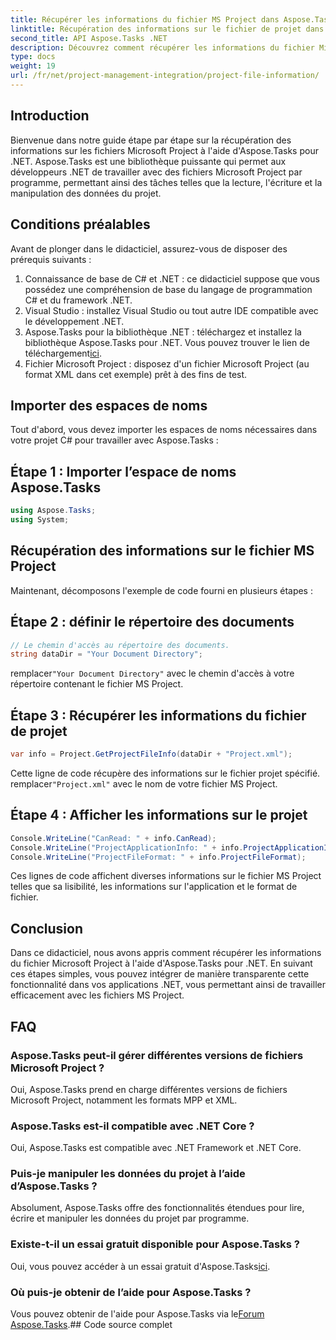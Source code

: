 ```yaml
---
title: Récupérer les informations du fichier MS Project dans Aspose.Tasks
linktitle: Récupération des informations sur le fichier de projet dans Aspose.Tasks
second_title: API Aspose.Tasks .NET
description: Découvrez comment récupérer les informations du fichier Microsoft Project à l’aide d’Aspose.Tasks pour .NET. Guide étape par étape avec des exemples de code.
type: docs
weight: 19
url: /fr/net/project-management-integration/project-file-information/
---
```

## Introduction
Bienvenue dans notre guide étape par étape sur la récupération des informations sur les fichiers Microsoft Project à l'aide d'Aspose.Tasks pour .NET. Aspose.Tasks est une bibliothèque puissante qui permet aux développeurs .NET de travailler avec des fichiers Microsoft Project par programme, permettant ainsi des tâches telles que la lecture, l'écriture et la manipulation des données du projet.
## Conditions préalables
Avant de plonger dans le didacticiel, assurez-vous de disposer des prérequis suivants :
1. Connaissance de base de C# et .NET : ce didacticiel suppose que vous possédez une compréhension de base du langage de programmation C# et du framework .NET.
2. Visual Studio : installez Visual Studio ou tout autre IDE compatible avec le développement .NET.
3.  Aspose.Tasks pour la bibliothèque .NET : téléchargez et installez la bibliothèque Aspose.Tasks pour .NET. Vous pouvez trouver le lien de téléchargement[ici](https://releases.aspose.com/tasks/net/).
4. Fichier Microsoft Project : disposez d'un fichier Microsoft Project (au format XML dans cet exemple) prêt à des fins de test.

## Importer des espaces de noms
Tout d'abord, vous devez importer les espaces de noms nécessaires dans votre projet C# pour travailler avec Aspose.Tasks :
## Étape 1 : Importer l’espace de noms Aspose.Tasks
```csharp
using Aspose.Tasks;
using System;

```
## Récupération des informations sur le fichier MS Project
Maintenant, décomposons l'exemple de code fourni en plusieurs étapes :
## Étape 2 : définir le répertoire des documents
```csharp
// Le chemin d'accès au répertoire des documents.
string dataDir = "Your Document Directory";
```
 remplacer`"Your Document Directory"` avec le chemin d'accès à votre répertoire contenant le fichier MS Project.
## Étape 3 : Récupérer les informations du fichier de projet
```csharp
var info = Project.GetProjectFileInfo(dataDir + "Project.xml");
```
 Cette ligne de code récupère des informations sur le fichier projet spécifié. remplacer`"Project.xml"` avec le nom de votre fichier MS Project.
## Étape 4 : Afficher les informations sur le projet
```csharp
Console.WriteLine("CanRead: " + info.CanRead);
Console.WriteLine("ProjectApplicationInfo: " + info.ProjectApplicationInfo);
Console.WriteLine("ProjectFileFormat: " + info.ProjectFileFormat);
```
Ces lignes de code affichent diverses informations sur le fichier MS Project telles que sa lisibilité, les informations sur l'application et le format de fichier.

## Conclusion
Dans ce didacticiel, nous avons appris comment récupérer les informations du fichier Microsoft Project à l'aide d'Aspose.Tasks pour .NET. En suivant ces étapes simples, vous pouvez intégrer de manière transparente cette fonctionnalité dans vos applications .NET, vous permettant ainsi de travailler efficacement avec les fichiers MS Project.
## FAQ
### Aspose.Tasks peut-il gérer différentes versions de fichiers Microsoft Project ?
Oui, Aspose.Tasks prend en charge différentes versions de fichiers Microsoft Project, notamment les formats MPP et XML.
### Aspose.Tasks est-il compatible avec .NET Core ?
Oui, Aspose.Tasks est compatible avec .NET Framework et .NET Core.
### Puis-je manipuler les données du projet à l’aide d’Aspose.Tasks ?
Absolument, Aspose.Tasks offre des fonctionnalités étendues pour lire, écrire et manipuler les données du projet par programme.
### Existe-t-il un essai gratuit disponible pour Aspose.Tasks ?
 Oui, vous pouvez accéder à un essai gratuit d'Aspose.Tasks[ici](https://releases.aspose.com/).
### Où puis-je obtenir de l’aide pour Aspose.Tasks ?
 Vous pouvez obtenir de l'aide pour Aspose.Tasks via le[Forum Aspose.Tasks](https://forum.aspose.com/c/tasks/15).## Code source complet